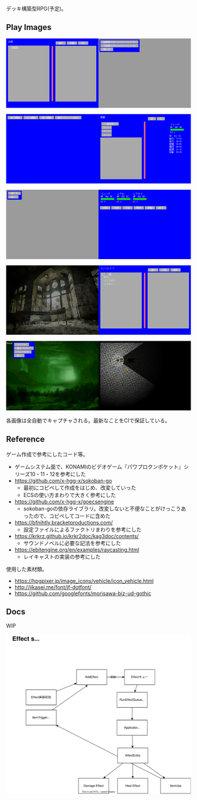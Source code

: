 デッキ構築型RPG(予定)。

## Play Images

<img src="./vrtimages/CraftMenu.png" width="50%" /><img src="./vrtimages/DebugMenu.png" width="50%" />

<img src="./vrtimages/DungeonSelect.png" width="50%" /><img src="./vrtimages/EquipMenu.png" width="50%" />

<img src="./vrtimages/FieldMenu.png" width="50%" /><img src="./vrtimages/HomeMenu.png" width="50%" />

<img src="./vrtimages/Intro.png" width="50%" /><img src="./vrtimages/InventoryMenu.png" width="50%" />

<img src="./vrtimages/MainMenu.png" width="50%" /><img src="./vrtimages/RayField.png" width="50%" />

各画像は全自動でキャプチャされる。最新なことをCIで保証している。

## Reference

ゲーム作成で参考にしたコード等。

- ゲームシステム面で、KONAMIのビデオゲーム『パワプロクンポケット』シリーズ10・11・12を参考にした
- https://github.com/x-hgg-x/sokoban-go
  - 最初にコピペして作成をはじめ、改変していった
  - ECSの使い方まわりで大きく参考にした
- https://github.com/x-hgg-x/goecsengine
  - sokoban-goの依存ライブラリ。改変しないと不便なことがけっこうあったので、コピペしてコードに含めた
- https://bfnihtly.bracketproductions.com/
  - 設定ファイルによるファクトリまわりを参考にした
- https://krkrz.github.io/krkr2doc/kag3doc/contents/
  - サウンドノベルに必要な記法を参考にした
- https://ebitengine.org/en/examples/raycasting.html
  - レイキャストの実装の参考にした

使用した素材類。

- https://hpgpixer.jp/image_icons/vehicle/icon_vehicle.html
- http://jikasei.me/font/jf-dotfont/
- https://github.com/googlefonts/morisawa-biz-ud-gothic

## Docs

WIP

![images](./docs/images/20231223item.drawio.svg)
